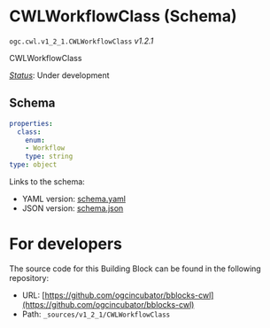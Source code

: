 
# CWLWorkflowClass (Schema)

`ogc.cwl.v1_2_1.CWLWorkflowClass` *v1.2.1*

CWLWorkflowClass

[*Status*](http://www.opengis.net/def/status): Under development

## Schema

```yaml
properties:
  class:
    enum:
    - Workflow
    type: string
type: object

```

Links to the schema:

* YAML version: [schema.yaml](https://ogcincubator.github.io/bblocks-cwl/build/annotated/cwl/v1_2_1/CWLWorkflowClass/schema.json)
* JSON version: [schema.json](https://ogcincubator.github.io/bblocks-cwl/build/annotated/cwl/v1_2_1/CWLWorkflowClass/schema.yaml)


# For developers

The source code for this Building Block can be found in the following repository:

* URL: [https://github.com/ogcincubator/bblocks-cwl](https://github.com/ogcincubator/bblocks-cwl)
* Path: `_sources/v1_2_1/CWLWorkflowClass`

